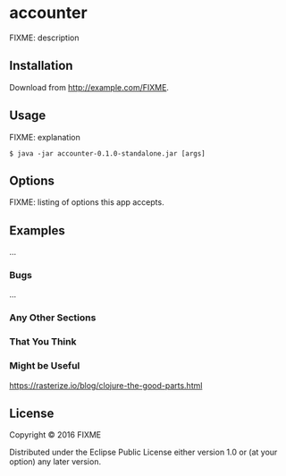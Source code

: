 # accounter

FIXME: description

## Installation

Download from http://example.com/FIXME.

## Usage

FIXME: explanation

    $ java -jar accounter-0.1.0-standalone.jar [args]

## Options

FIXME: listing of options this app accepts.

## Examples

...

### Bugs

...

### Any Other Sections
### That You Think
### Might be Useful

https://rasterize.io/blog/clojure-the-good-parts.html

## License

Copyright © 2016 FIXME

Distributed under the Eclipse Public License either version 1.0 or (at
your option) any later version.
